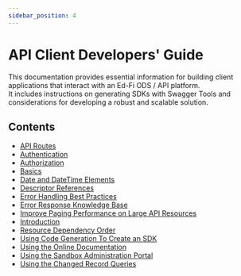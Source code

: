 ```yaml
---
sidebar_position: 4
---
```


# API Client Developers' Guide

This documentation provides essential information for building client
applications that interact with an Ed-Fi ODS / API platform.
It includes instructions on generating SDKs with Swagger Tools and
considerations for developing a robust and scalable solution.

## Contents

* [API Routes](./api-routes.md)
* [Authentication](./authentication.md)
* [Authorization](./authorization.md)
* [Basics](./basics.md)
* [Date and DateTime Elements](./date-datetime-elements.md)
* [Descriptor References](./descriptor-references.md)
* [Error Handling Best Practices](./error-handling-best-practices.md)
* [Error Response Knowledge Base](./error-response-knowledge-base.md)
* [Improve Paging Performance on Large API Resources](./improve-paging-performance-on-large-api-resources.md)
* [Introduction](./introduction.md)
* [Resource Dependency Order](./resource-dependency-order.md)
* [Using Code Generation To Create an SDK](./using-code-generation-to-create-an-sdk.md)
* [Using the Online Documentation](./using-the-online-documentation.md)
* [Using the Sandbox Administration Portal](./using-the-sandbox-administration-portal.md)
* [Using the Changed Record Queries](./using-the-changed-record-queries.md)
